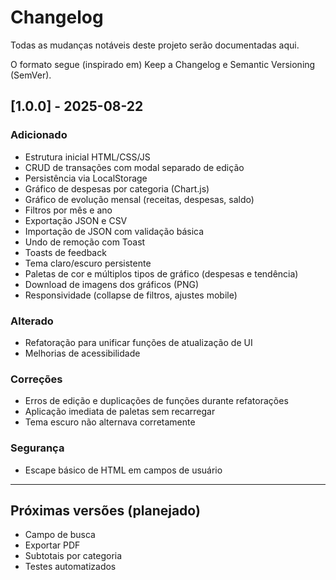 # Changelog

Todas as mudanças notáveis deste projeto serão documentadas aqui.

O formato segue (inspirado em) Keep a Changelog e Semantic Versioning (SemVer).

## [1.0.0] - 2025-08-22
### Adicionado
- Estrutura inicial HTML/CSS/JS
- CRUD de transações com modal separado de edição
- Persistência via LocalStorage
- Gráfico de despesas por categoria (Chart.js)
- Gráfico de evolução mensal (receitas, despesas, saldo)
- Filtros por mês e ano
- Exportação JSON e CSV
- Importação de JSON com validação básica
- Undo de remoção com Toast
- Toasts de feedback
- Tema claro/escuro persistente
- Paletas de cor e múltiplos tipos de gráfico (despesas e tendência)
- Download de imagens dos gráficos (PNG)
- Responsividade (collapse de filtros, ajustes mobile)

### Alterado
- Refatoração para unificar funções de atualização de UI
- Melhorias de acessibilidade

### Correções
- Erros de edição e duplicações de funções durante refatorações
- Aplicação imediata de paletas sem recarregar
- Tema escuro não alternava corretamente

### Segurança
- Escape básico de HTML em campos de usuário

---
## Próximas versões (planejado)
- Campo de busca
- Exportar PDF
- Subtotais por categoria
- Testes automatizados
